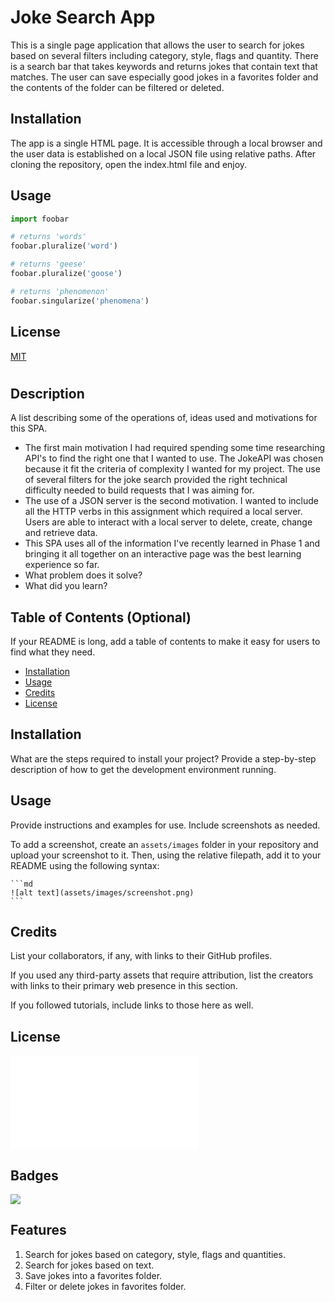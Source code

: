 # Joke Search App

This is a single page application that allows the user to search for jokes based on several filters
including category, style, flags and quantity. There is a search bar that takes keywords and returns
jokes that contain text that matches. The user can save especially good jokes in a favorites folder
and the contents of the folder can be filtered or deleted.

## Installation

The app is a single HTML page. It is accessible through a local browser and the user data is established
on a local JSON file using relative paths. After cloning the repository, open the index.html file and
enjoy.

## Usage

```python
import foobar

# returns 'words'
foobar.pluralize('word')

# returns 'geese'
foobar.pluralize('goose')

# returns 'phenomenon'
foobar.singularize('phenomena')
```

## License
[MIT](https://choosealicense.com/licenses/mit/)

# <Your-Project-Title>

## Description

A list describing some of the operations of, ideas used and motivations for this SPA.

- The first main motivation I had required spending some time researching API's to find the right one that I wanted to use. The JokeAPI was chosen because it fit the criteria of complexity I wanted for my project. The use of several filters for the joke search provided the right technical difficulty needed to build requests that I was aiming for.
- The use of a JSON server is the second motivation. I wanted to include all the HTTP verbs in this assignment which required a local server. Users are able to interact with a local server to delete, create, change and retrieve data.
- This SPA uses all of the information I've recently learned in Phase 1 and bringing it all together on an interactive page was the best learning experience so far.
- What problem does it solve?
- What did you learn?

## Table of Contents (Optional)

If your README is long, add a table of contents to make it easy for users to find what they need.

- [Installation](#installation)
- [Usage](#usage)
- [Credits](#credits)
- [License](#license)

## Installation

What are the steps required to install your project? Provide a step-by-step description of how to get the development environment running.

## Usage

Provide instructions and examples for use. Include screenshots as needed.

To add a screenshot, create an `assets/images` folder in your repository and upload your screenshot to it. Then, using the relative filepath, add it to your README using the following syntax:

    ```md
    ![alt text](assets/images/screenshot.png)
    ```

## Credits

List your collaborators, if any, with links to their GitHub profiles.

If you used any third-party assets that require attribution, list the creators with links to their primary web presence in this section.

If you followed tutorials, include links to those here as well.

## License

![](LICENSE.txt)

## Badges

![](https://img.shields.io/github/commit-activity/w/Bambam320/phase-1-github-search-app)

## Features

1. Search for jokes based on category, style, flags and quantities.
2. Search for jokes based on text.
3. Save jokes into a favorites folder.
4. Filter or delete jokes in favorites folder.